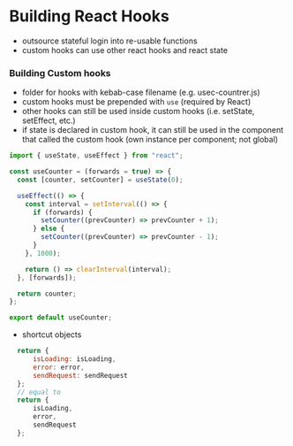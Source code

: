 # Building React Hooks
- outsource stateful login into re-usable functions
- custom hooks can use other react hooks and react state

### Building Custom hooks
- folder for hooks with kebab-case filename (e.g. usec-countrer.js)
- custom hooks must be prepended with `use` (required by React)
- other hooks can still be used inside custom hooks (i.e. setState, setEffect, etc.)
- if state is declared in custom hook, it can still be used in the component that called the custom hook (own instance per component; not global)

```js
import { useState, useEffect } from "react";

const useCounter = (forwards = true) => {
  const [counter, setCounter] = useState(0);

  useEffect(() => {
    const interval = setInterval(() => {
      if (forwards) {
        setCounter((prevCounter) => prevCounter + 1);
      } else {
        setCounter((prevCounter) => prevCounter - 1);
      }
    }, 1000);

    return () => clearInterval(interval);
  }, [forwards]);

  return counter;
};

export default useCounter;
```

- shortcut objects
```js
  return {
      isLoading: isLoading,
      error: error,
      sendRequest: sendRequest
  };
  // equal to
  return {
      isLoading,
      error,
      sendRequest
  };
```